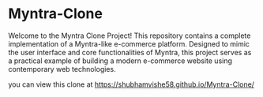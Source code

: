 # Myntra-Clone
Welcome to the Myntra Clone Project! This repository contains a complete implementation of a Myntra-like e-commerce platform. Designed to mimic the user interface and core functionalities of Myntra, this project serves as a practical example of building a modern e-commerce website using contemporary web technologies.






you can view this clone at https://shubhamvishe58.github.io/Myntra-Clone/
